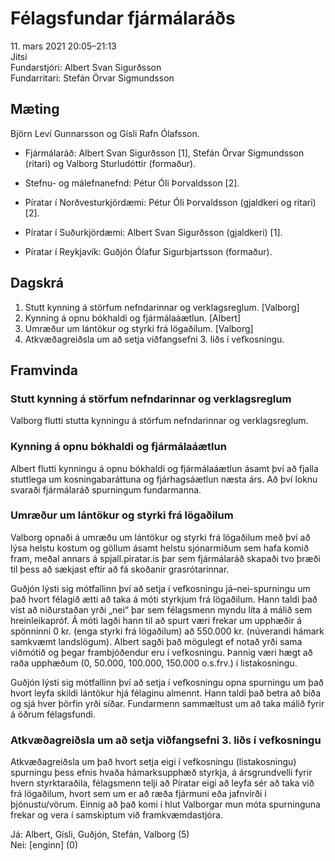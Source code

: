# Félagsfundar fjármálaráðs

11\. mars 2021 20:05–21:13  
Jitsi  
Fundarstjóri: Albert Svan Sigurðsson  
Fundarritari: Stefán Örvar Sigmundsson

## Mæting

Björn Leví Gunnarsson og Gísli Rafn Ólafsson.

* Fjármálaráð: Albert Svan Sigurðsson [1], Stefán Örvar Sigmundsson (ritari) og Valborg Sturludóttir (formaður).
* Stefnu- og málefnanefnd: Pétur Óli Þorvaldsson [2].


* Píratar í Norðvesturkjördæmi: Pétur Óli Þorvaldsson (gjaldkeri og ritari) [2].
* Píratar í Suðurkjördæmi: Albert Svan Sigurðsson (gjaldkeri) [1].
* Píratar í Reykjavík: Guðjón Ólafur Sigurbjartsson (formaður).

## Dagskrá

1. Stutt kynning á störfum nefndarinnar og verklagsreglum. [Valborg]
2. Kynning á opnu bókhaldi og fjármálaáætlun. [Albert]
3. Umræður um lántökur og styrki frá lögaðilum. [Valborg]
4. Atkvæðagreiðsla um að setja viðfangsefni 3. liðs í vefkosningu.

## Framvinda

### Stutt kynning á störfum nefndarinnar og verklagsreglum

Valborg flutti stutta kynningu á störfum nefndarinnar og verklagsreglum.

### Kynning á opnu bókhaldi og fjármálaáætlun

Albert flutti kynningu á opnu bókhaldi og fjármálaáætlun ásamt því að fjalla stuttlega um kosningabaráttuna og fjárhagsáætlun næsta árs. Að því loknu svaraði fjármálaráð spurningum fundarmanna.

### Umræður um lántökur og styrki frá lögaðilum

Valborg opnaði á umræðu um lántökur og styrki frá lögaðilum með því að lýsa helstu kostum og göllum ásamt helstu sjónarmiðum sem hafa komið fram, meðal annars á spjall.piratar.is þar sem fjármálaráð skapaði tvo þræði til þess að sækjast eftir að fá skoðanir grasrótarinnar.

Guðjón lýsti sig mótfallinn því að setja í vefkosningu já–nei-spurningu um það hvort félagið ætti að taka á móti styrkjum frá lögaðilum. Hann taldi það víst að niðurstaðan yrði „nei“ þar sem félagsmenn myndu líta á málið sem hreinleikapróf. Á móti lagði hann til að spurt væri frekar um upphæðir á spönninni 0 kr. (enga styrki frá lögaðilum) að 550.000 kr. (núverandi hámark samkvæmt landslögum). Albert sagði það mögulegt ef notað yrði sama viðmótið og þegar frambjóðendur eru í vefkosningu. Þannig væri hægt að raða upphæðum (0, 50.000, 100.000, 150.000 o.s.frv.) í listakosningu.

Guðjón lýsti sig mótfallinn því að setja í vefkosningu opna spurningu um það hvort leyfa skildi lántökur hjá félaginu almennt. Hann taldi það betra að bíða og sjá hver þörfin yrði síðar. Fundarmenn sammæltust um að taka málið fyrir á öðrum félagsfundi.

### Atkvæðagreiðsla um að setja viðfangsefni 3. liðs í vefkosningu

Atkvæðagreiðsla um það hvort setja eigi í vefkosningu (listakosningu) spurningu þess efnis hvaða hámarksupphæð styrkja, á ársgrundvelli fyrir hvern styrktaraðila, félagsmenn telji að Píratar eigi að leyfa sér að taka við frá lögaðilum, hvort sem um er að ræða fjármuni eða jafnvirði í þjónustu/vörum. Einnig að það komi í hlut Valborgar mun móta spurninguna frekar og vera í samskiptum við framkvæmdastjóra.

Já: Albert, Gísli, Guðjón, Stefán, Valborg (5)  
Nei: [enginn] (0)